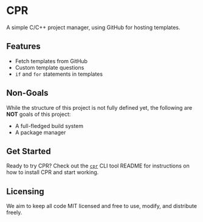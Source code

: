 # CPR

A simple C/C++ project manager, using GitHub for hosting templates.

## Features

- Fetch templates from GitHub
- Custom template questions
- `if` and `for` statements in templates

## Non-Goals

While the structure of this project is not fully defined yet, the following are **NOT** goals of this project:

- A full-fledged build system
- A package manager

## Get Started

Ready to try CPR? Check out the [`cpr`](https://github.com/cpr-rs/cpr) CLI tool README for instructions on how to install CPR and start working.

## Licensing

We aim to keep all code MIT licensed and free to use, modify, and distribute freely.
